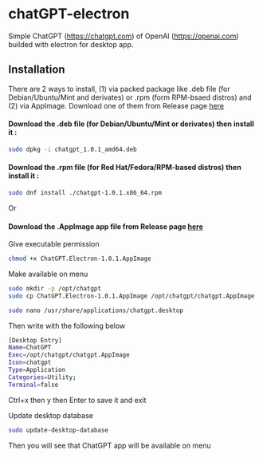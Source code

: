 # chatGPT-electron
Simple ChatGPT (https://chatgpt.com) of OpenAI (https://openai.com) builded with electron for desktop app.

## Installation
There are 2 ways to install, (1) via packed package like .deb file (for Debian/Ubuntu/Mint and derivates) or .rpm (form RPM-bsaed distros) and (2) via AppImage. Download one of them from Release page [here](https://github.com/alb-soul/chatGPT-electron/releases/tag/v1.0.1)

#### Download the .deb file (for Debian/Ubuntu/Mint or derivates) then install it :
```bash
sudo dpkg -i chatgpt_1.0.1_amd64.deb
```

#### Download the .rpm file (for Red Hat/Fedora/RPM-based distros) then install it :
```bash
sudo dnf install ./chatgpt-1.0.1.x86_64.rpm
```
Or
#### Download the .AppImage app file from Release page [here](https://github.com/alb-soul/chatGPT-electron/releases/tag/v1.0.1)

Give executable permission
```bash
chmod +x ChatGPT.Electron-1.0.1.AppImage
```
Make available on menu
```bash
sudo mkdir -p /opt/chatgpt
sudo cp ChatGPT.Electron-1.0.1.AppImage /opt/chatgpt/chatgpt.AppImage
```
```bash
sudo nano /usr/share/applications/chatgpt.desktop
```
Then write with the following below
```bash
[Desktop Entry]
Name=ChatGPT
Exec=/opt/chatgpt/chatgpt.AppImage
Icon=chatgpt
Type=Application
Categories=Utility;
Terminal=false
```
Ctrl+x then y then Enter to save it and exit

Update desktop database
```bash
sudo update-desktop-database
```
Then you will see that ChatGPT app will be available on menu
